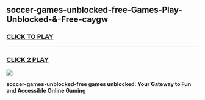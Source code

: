 
## soccer-games-unblocked-free-Games-Play-Unblocked-&-Free-caygw
<h3>
<a href="https://premium76.site?title=soccer-games-unblocked-free&ref=24A">CLICK TO PLAY</a></h3>
<hr>

<h3>
<a href="https://premium76.site?title=soccer-games-unblocked-free&ref=24A">CLICK 2 PLAY</a>
  
</h3>

<a href="https://premium76.site?title=soccer-games-unblocked-free&ref=24A"><img src="https://clearcache.store/games.png"></a>


**soccer-games-unblocked-free games unblocked: Your Gateway to Fun and Accessible Online Gaming**
